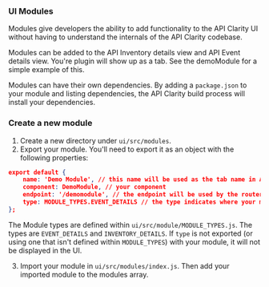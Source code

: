 ### UI Modules

Modules give developers the ability to add functionality to the API Clarity UI without having to understand the internals of the API Clarity codebase.

Modules can be added to the API Inventory details view and API Event details view.  You're plugin will show up as a tab.  See the demoModule for a simple example of this.

Modules can have their own dependencies.  By adding a `package.json` to your module and listing dependencies, the API Clarity build process will install your dependencies.

### Create a new module

1. Create a new directory under `ui/src/modules`.
2. Export your module. You'll need to export it as an object with the following properties:

```json
export default {
    name: 'Demo Module', // this name will be used as the tab name in API Clarity
    component: DemoModule, // your component
    endpoint: '/demomodule', // the endpoint will be used by the router
    type: MODULE_TYPES.EVENT_DETAILS // the type indicates where your module is to appear in the UI.
};
```
The Module types are defined within `ui/src/module/MODULE_TYPES.js`.  The types are `EVENT_DETAILS` and `INVENTORY_DETAILS`.  If `type` is not exported (or using one that isn't defined within `MODULE_TYPES`) with your module, it will not be displayed in the UI.

3. Import your module in `ui/src/modules/index.js`.  Then add your imported module to the modules array.
